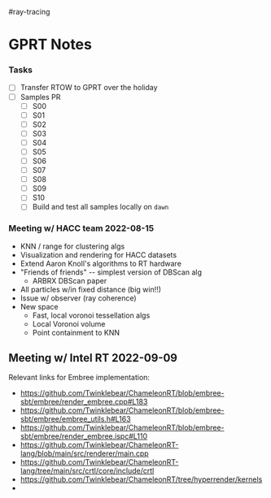 #ray-tracing 
# GPRT Notes

### Tasks
- [ ] Transfer RTOW to GPRT over the holiday
- [ ] Samples PR
	- [ ] S00
	- [ ] S01
	- [ ] S02
	- [ ] S03
	- [ ] S04
	- [ ] S05
	- [ ] S06
	- [ ] S07
	- [ ] S08
	- [ ] S09
	- [ ] S10
	- [ ] Build and test all samples locally on `dawn`

### Meeting w/ HACC team 2022-08-15
  - KNN / range for clustering algs
  - Visualization and rendering for HACC datasets
  - Extend Aaron Knoll's algorithms to RT hardware
  - "Friends of friends" -- simplest version of DBScan alg
	  - ARBRX DBScan paper
  - All particles w/in fixed distance (big win!!)
  - Issue w/ observer (ray coherence)
  - New space
	  - Fast, local voronoi tessellation algs
	  - Local Voronoi volume
	  - Point containment to KNN

## Meeting w/ Intel RT 2022-09-09

Relevant links for Embree implementation:

- https://github.com/Twinklebear/ChameleonRT/blob/embree-sbt/embree/render_embree.cpp#L183
- https://github.com/Twinklebear/ChameleonRT/blob/embree-sbt/embree/embree_utils.h#L163
- https://github.com/Twinklebear/ChameleonRT/blob/embree-sbt/embree/render_embree.ispc#L110
- https://github.com/Twinklebear/ChameleonRT-lang/blob/main/src/renderer/main.cpp
- https://github.com/Twinklebear/ChameleonRT-lang/tree/main/src/crtl/core/include/crtl
- https://github.com/Twinklebear/ChameleonRT/tree/hyperrender/kernels
- 